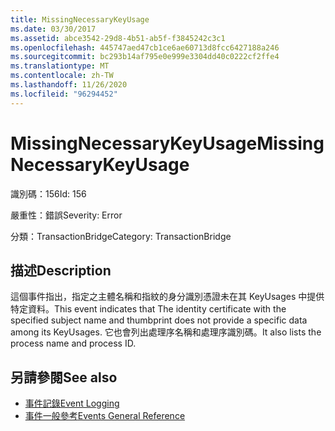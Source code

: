 ```yaml
---
title: MissingNecessaryKeyUsage
ms.date: 03/30/2017
ms.assetid: abce3542-29d8-4b51-ab5f-f3845242c3c1
ms.openlocfilehash: 445747aed47cb1ce6ae60713d8fcc6427188a246
ms.sourcegitcommit: bc293b14af795e0e999e3304dd40c0222cf2ffe4
ms.translationtype: MT
ms.contentlocale: zh-TW
ms.lasthandoff: 11/26/2020
ms.locfileid: "96294452"
---
```

# <a name="missingnecessarykeyusage"></a><span data-ttu-id="a7bb2-102">MissingNecessaryKeyUsage</span><span class="sxs-lookup"><span data-stu-id="a7bb2-102">MissingNecessaryKeyUsage</span></span>

<span data-ttu-id="a7bb2-103">識別碼：156</span><span class="sxs-lookup"><span data-stu-id="a7bb2-103">Id: 156</span></span>  
  
 <span data-ttu-id="a7bb2-104">嚴重性：錯誤</span><span class="sxs-lookup"><span data-stu-id="a7bb2-104">Severity: Error</span></span>  
  
 <span data-ttu-id="a7bb2-105">分類：TransactionBridge</span><span class="sxs-lookup"><span data-stu-id="a7bb2-105">Category: TransactionBridge</span></span>  
  
## <a name="description"></a><span data-ttu-id="a7bb2-106">描述</span><span class="sxs-lookup"><span data-stu-id="a7bb2-106">Description</span></span>  

 <span data-ttu-id="a7bb2-107">這個事件指出，指定之主體名稱和指紋的身分識別憑證未在其 KeyUsages 中提供特定資料。</span><span class="sxs-lookup"><span data-stu-id="a7bb2-107">This event indicates that The identity certificate with the specified subject name and thumbprint does not provide a specific data among its KeyUsages.</span></span> <span data-ttu-id="a7bb2-108">它也會列出處理序名稱和處理序識別碼。</span><span class="sxs-lookup"><span data-stu-id="a7bb2-108">It also lists the process name and process ID.</span></span>  
  
## <a name="see-also"></a><span data-ttu-id="a7bb2-109">另請參閱</span><span class="sxs-lookup"><span data-stu-id="a7bb2-109">See also</span></span>

- [<span data-ttu-id="a7bb2-110">事件記錄</span><span class="sxs-lookup"><span data-stu-id="a7bb2-110">Event Logging</span></span>](index.md)
- [<span data-ttu-id="a7bb2-111">事件一般參考</span><span class="sxs-lookup"><span data-stu-id="a7bb2-111">Events General Reference</span></span>](events-general-reference.md)
